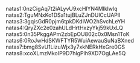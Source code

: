 natas1:0nzCigAq7t2iALyvU9xcHlYN4MlkIwlq
natas2:TguMNxKo1DSa1tujBLuZJnDUlCcUAPlI
natas3:3gqisGdR0pjm6tpkDKdIWO2hSvchLeYH
natas4:QryZXc2e0zahULdHrtHxzyYkj59kUxLQ
natas5:0n35PkggAPm2zbEpOU802c0x0Msn1ToK
natas6:0RoJwHdSKWFTYR5WuiAewauSuNaBXned
natas7:bmg8SvU1LizuWjx3y7xkNERkHxGre0GS
natas8:xcoXLmzMkoIP9D7hlgPlh9XD7OgLAe5Q
